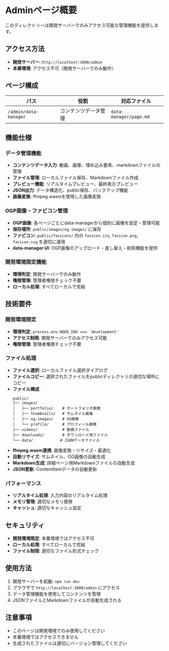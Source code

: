 # Adminページ概要

このディレクトリーは開発サーバーでのみアクセス可能な管理機能を提供します。

## アクセス方法

- **開発サーバー**: `http://localhost:3000/admin`
- **本番環境**: アクセス不可（開発サーバーでのみ動作）

## ページ構成

| パス                  | 役割                 | 対応ファイル           |
| --------------------- | -------------------- | ---------------------- |
| `/admin/data-manager` | コンテンツデータ管理 | `data-manager/page.md` |

## 機能仕様

### データ管理機能

- **コンテンツデータ入力**: 動画、画像、埋め込み要素、markdownファイルの管理
- **ファイル管理**: ローカルファイル保存、Markdownファイル作成
- **プレビュー機能**: リアルタイムプレビュー、最終表示プレビュー
- **JSON出力**: データ構造化、public保存、バックアップ機能
- **画像変換**: ffmpeg.wasmを使用した画像変換

### OGP画像・ファビコン管理

- **OGP画像**: 各ページごとにdata-managerから個別に画像を設定・管理可能
- **保存場所**: `public/images/og-images/` に保存
- **ファビコン**: `public/favicons/` 内の `favicon.ico`, `favicon.png`, `favicon.svg` を適切に運用
- **data-manager UI**: OGP画像のアップロード・差し替え・削除機能を提供

### 開発環境限定機能

- **環境判定**: 開発サーバーでのみ動作
- **権限管理**: 管理者権限チェック不要
- **ローカル処理**: すべてローカルで完結

## 技術要件

### 開発環境限定

- **環境判定**: `process.env.NODE_ENV === 'development'`
- **アクセス制限**: 開発サーバーでのみアクセス可能
- **権限管理**: 管理者権限チェック不要

### ファイル処理

- **ファイル選択**: ローカルファイル選択ダイアログ
- **ファイルコピー**: 選択されたファイルをpublicディレクトリの適切な場所にコピー
- **ファイル構成**:
  ```
  public/
  ├── images/
  │   ├── portfolio/    # ポートフォリオ画像
  │   ├── thumbnails/   # サムネイル画像
  │   ├── og-images/    # OG画像
  │   └── profile/      # プロフィール画像
  ├── videos/           # 動画ファイル
  ├── downloads/        # ダウンロード用ファイル
  └── data/            # JSONデータファイル
  ```
- **ffmpeg.wasm連携**: 画像変換・リサイズ・最適化
- **自動リサイズ**: サムネイル、OG画像の自動生成
- **Markdown生成**: 詳細ページ用Markdownファイルの自動生成
- **JSON更新**: ContentItemデータの自動更新

### パフォーマンス

- **リアルタイム処理**: 入力内容のリアルタイム処理
- **メモリ管理**: 適切なメモリ使用
- **キャッシュ**: 適切なキャッシュ設定

## セキュリティ

- **開発環境限定**: 本番環境ではアクセス不可
- **ローカル処理**: すべてローカルで完結
- **ファイル制限**: 適切なファイル形式チェック

## 使用方法

1. 開発サーバーを起動: `npm run dev`
2. ブラウザで `http://localhost:3000/admin` にアクセス
3. データ管理機能を使用してコンテンツを管理
4. JSONファイルとMarkdownファイルが自動生成される

## 注意事項

- このページは開発環境でのみ使用してください
- 本番環境ではアクセスできません
- 生成されたファイルは適切にバージョン管理してください
